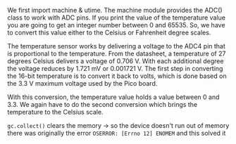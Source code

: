 We first import machine & utime. The machine module provides the ADC() class to work with ADC pins.
If you print the value of the temperature value you are going to get an integer number between 0 and 65535. So, we have to convert this value either to the Celsius or Fahrenheit degree scales.

The temperature sensor works by delivering a voltage to the ADC4 pin that is proportional to the temperature. From the datasheet, a temperature of 27 degrees Celsius delivers a voltage of 0.706 V. With each additional degree the voltage reduces by 1.721 mV or 0.001721 V. The first step in converting the 16-bit temperature is to convert it back to volts, which is done based on the 3.3 V maximum voltage used by the Pico board.

With this conversion, the temperature value holds a value between 0 and 3.3. We again have to do the second conversion which brings the temperature to the Celsius scale.

`gc.collect()` clears the memory -> so the device doesn't run out of memory
there was originally the error `OSERROR: [Errno 12] ENOMEM` and this solved it

